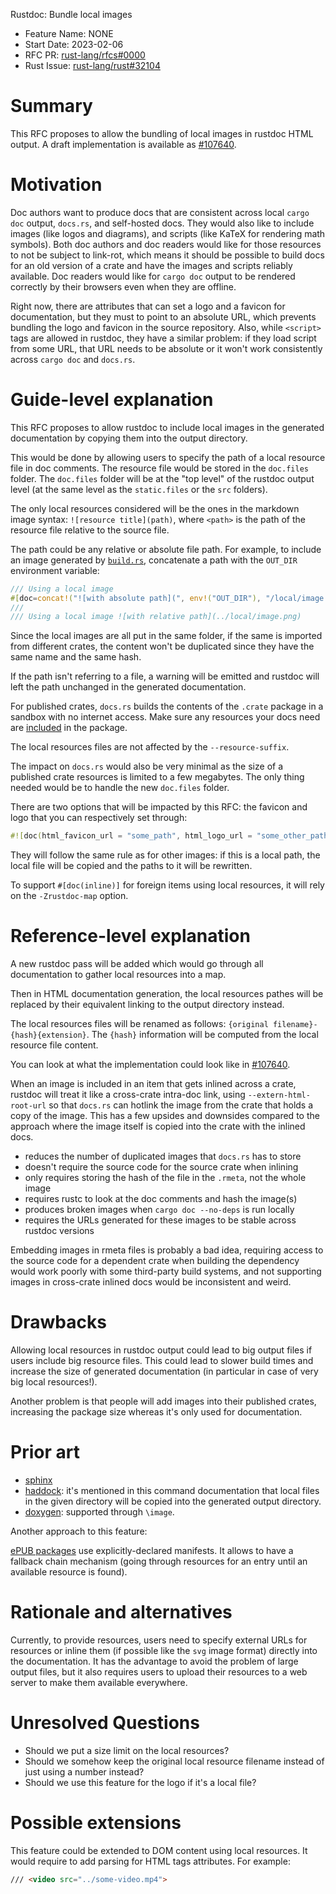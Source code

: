 Rustdoc: Bundle local images

- Feature Name: NONE
- Start Date: 2023-02-06
- RFC PR: [rust-lang/rfcs#0000](https://github.com/rust-lang/rfcs/pull/0000)
- Rust Issue: [rust-lang/rust#32104](https://github.com/rust-lang/rust/issues/32104)

# Summary
[summary]: #summary

This RFC proposes to allow the bundling of local images in rustdoc HTML output. A draft implementation is available as [#107640](https://github.com/rust-lang/rust/pull/107640).

# Motivation
[motivation]: #motivation

Doc authors want to produce docs that are consistent across local `cargo doc` output, `docs.rs`, and self-hosted docs. They would also like to include images (like logos and diagrams), and scripts (like KaTeX for rendering math symbols). Both doc authors and doc readers would like for those resources to not be subject to link-rot, which means it should be possible to build docs for an old version of a crate and have the images and scripts reliably available. Doc readers would like for `cargo doc` output to be rendered correctly by their browsers even when they are offline.

Right now, there are attributes that can set a logo and a favicon for documentation, but they must to point to an absolute URL, which prevents bundling the logo and favicon in the source repository. Also, while `<script>` tags are allowed in rustdoc, they have a similar problem: if they load script from some URL, that URL needs to be absolute or it won't work consistently across `cargo doc` and `docs.rs`.

# Guide-level explanation
[guide-level-explanation]: #guide-level-explanation

This RFC proposes to allow rustdoc to include local images in the generated documentation by copying them into the output directory.

This would be done by allowing users to specify the path of a local resource file in doc comments. The resource file would be stored in the `doc.files` folder. The `doc.files` folder will be at the "top level" of the rustdoc output level (at the same level as the `static.files` or the `src` folders).

The only local resources considered will be the ones in the markdown image syntax: `![resource title](path)`, where `<path>` is the path of the resource file relative to the source file.

The path could be any relative or absolute file path. For example, to include an image generated by [`build.rs`](https://doc.rust-lang.org/cargo/reference/build-scripts.html), concatenate a path with the `OUT_DIR` environment variable:

```rust
/// Using a local image
#[doc=concat!("![with absolute path](", env!("OUT_DIR"), "/local/image.png)")]
///
/// Using a local image ![with relative path](../local/image.png)
```

Since the local images are all put in the same folder, if the same is imported from different crates, the content won't be duplicated since they have the same name and the same hash.

If the path isn't referring to a file, a warning will be emitted and rustdoc will left the path unchanged in the generated documentation.

For published crates, `docs.rs` builds the contents of the `.crate` package in a sandbox with no internet access. Make sure any resources your docs need are [included](https://doc.rust-lang.org/cargo/reference/manifest.html#the-exclude-and-include-fields) in the package.

The local resources files are not affected by the `--resource-suffix`.

The impact on `docs.rs` would also be very minimal as the size of a published crate resources is limited to a few megabytes. The only thing needed would be to handle the new `doc.files` folder.

There are two options that will be impacted by this RFC: the favicon and logo that you can respectively set through:

```rust
#![doc(html_favicon_url = "some_path", html_logo_url = "some_other_path")]
```

They will follow the same rule as for other images: if this is a local path, the local file will be copied and the paths to it will be rewritten.

To support `#[doc(inline)]` for foreign items using local resources, it will rely on the `-Zrustdoc-map` option.

# Reference-level explanation
[reference-level-explanation]: #reference-level-explanation

A new rustdoc pass will be added which would go through all documentation to gather local resources into a map.

Then in HTML documentation generation, the local resources pathes will be replaced by their equivalent linking to the output directory instead.

The local resources files will be renamed as follows: `{original filename}-{hash}{extension}`. The `{hash}` information will be computed from the local resource file content.

You can look at what the implementation could look like in [#107640](https://github.com/rust-lang/rust/pull/107640).

When an image is included in an item that gets inlined across a crate, rustdoc will treat it like a cross-crate intra-doc link, using `--extern-html-root-url` so that `docs.rs` can hotlink the image from the crate that holds a copy of the image. This has a few upsides and downsides compared to the approach where the image itself is copied into the crate with the inlined docs.

 * reduces the number of duplicated images that `docs.rs` has to store
 * doesn't require the source code for the source crate when inlining
 * only requires storing the hash of the file in the `.rmeta`, not the whole image
 * requires rustc to look at the doc comments and hash the image(s)
 * produces broken images when `cargo doc --no-deps` is run locally
 * requires the URLs generated for these images to be stable across rustdoc versions

Embedding images in rmeta files is probably a bad idea, requiring access to the source code for a dependent crate when building the dependency would work poorly with some third-party build systems, and not supporting images in cross-crate inlined docs would be inconsistent and weird.

# Drawbacks
[drawbacks]: #drawbacks

Allowing local resources in rustdoc output could lead to big output files if users include big resource files. This could lead to slower build times and increase the size of generated documentation (in particular in case of very big local resources!).

Another problem is that people will add images into their published crates, increasing the package size whereas it's only used for documentation.

# Prior art
[prior-art]: #prior-art

- [sphinx](https://www.sphinx-doc.org/en/master/usage/configuration.html#confval-latex_additional_files)
- [haddock](https://haskell-haddock.readthedocs.io/en/latest/invoking.html?highlight=image#cmdoption-theme): it's mentioned in this command documentation that local files in the given directory will be copied into the generated output directory.
- [doxygen](https://doxygen.nl/manual/commands.html#cmdimage): supported through `\image`.

Another approach to this feature:

[ePUB packages](https://www.w3.org/publishing/epub3/epub-packages.html#sec-pkg-manifest) use explicitly-declared manifests. It allows to have a fallback chain mechanism (going through resources for an entry until an available resource is found).

# Rationale and alternatives
[rationale-and-alternatives]: #rationale-and-alternatives

Currently, to provide resources, users need to specify external URLs for resources or inline them (if possible like the `svg` image format) directly into the documentation. It has the advantage to avoid the problem of large output files, but it also requires users to upload their resources to a web server to make them available everywhere.

# Unresolved Questions
[unresolved-questions]: #unresolved-questions

- Should we put a size limit on the local resources?
- Should we somehow keep the original local resource filename instead of just using a number instead?
- Should we use this feature for the logo if it's a local file?

# Possible extensions
[possible-extensions]: #possible-extensions

This feature could be extended to DOM content using local resources. It would require to add parsing for HTML tags attributes. For example:

```html
/// <video src="../some-video.mp4">
```
